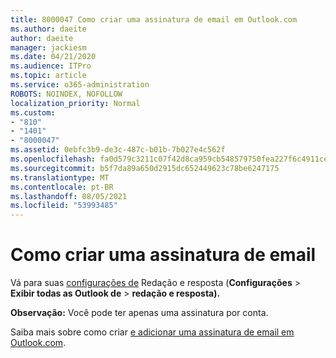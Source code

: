 ```yaml
---
title: 8000047 Como criar uma assinatura de email em Outlook.com
ms.author: daeite
author: daeite
manager: jackiesm
ms.date: 04/21/2020
ms.audience: ITPro
ms.topic: article
ms.service: o365-administration
ROBOTS: NOINDEX, NOFOLLOW
localization_priority: Normal
ms.custom:
- "810"
- "1401"
- "8000047"
ms.assetid: 0ebfc3b9-de3c-487c-b01b-7b027e4c562f
ms.openlocfilehash: fa0d579c3211c07f42d8ca959cb548579750fea227f6c4911cea099ca66c1bca
ms.sourcegitcommit: b5f7da89a650d2915dc652449623c78be6247175
ms.translationtype: MT
ms.contentlocale: pt-BR
ms.lasthandoff: 08/05/2021
ms.locfileid: "53993485"
---
```

# <a name="how-to-create-an-email-signature"></a>Como criar uma assinatura de email

Vá para suas [configurações de](https://go.microsoft.com/fwlink/?linkid=2006164) Redação e resposta (**Configurações** \> **Exibir todas as Outlook de** \> **redação e resposta).**
  
 **Observação:** Você pode ter apenas uma assinatura por conta.
  
Saiba mais sobre como criar [e adicionar uma assinatura de email em Outlook.com](https://support.office.com/article/776d9006-abdf-444e-b5b7-a61821dff034?wt.mc_id=Office_Outlook_com_Alchemy).

